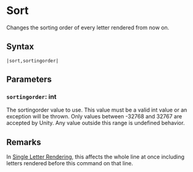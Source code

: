 # Sort

Changes the sorting order of every letter rendered from now on.

## Syntax

````
|sort,sortingorder|
````

## Parameters

### `sortingorder`:  int

The sortingorder value to use. This value must be a valid int value or an exception will be thrown. Only values between -32768 and 32767 are accepted by Unity. Any value outside this range is undefined behavior.

## Remarks

In [Single Letter Rendering](../Letter%20Rendering%20Methods/Single%20Letter%20Rendering.md), this affects the whole line at once including letters rendered before this command on that line.
